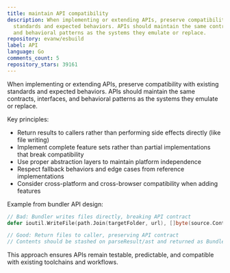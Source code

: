 ```yaml
---
title: maintain API compatibility
description: When implementing or extending APIs, preserve compatibility with existing
  standards and expected behaviors. APIs should maintain the same contracts, interfaces,
  and behavioral patterns as the systems they emulate or replace.
repository: evanw/esbuild
label: API
language: Go
comments_count: 5
repository_stars: 39161
---
```


When implementing or extending APIs, preserve compatibility with existing standards and expected behaviors. APIs should maintain the same contracts, interfaces, and behavioral patterns as the systems they emulate or replace.

Key principles:
- Return results to callers rather than performing side effects directly (like file writing)
- Implement complete feature sets rather than partial implementations that break compatibility
- Use proper abstraction layers to maintain platform independence
- Respect fallback behaviors and edge cases from reference implementations
- Consider cross-platform and cross-browser compatibility when adding features

Example from bundler API design:
```go
// Bad: Bundler writes files directly, breaking API contract
defer ioutil.WriteFile(path.Join(targetFolder, url), []byte(source.Contents), 0644)

// Good: Return files to caller, preserving API contract
// Contents should be stashed on parseResult/ast and returned as BundleResult entry
```

This approach ensures APIs remain testable, predictable, and compatible with existing toolchains and workflows.